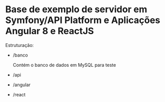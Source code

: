 # Base de exemplo de servidor em Symfony/API Platform e Aplicações Angular 8 e ReactJS

Estruturação:

* /banco

  Contém o banco de dados em MySQL para teste

* /api

* /angular

* /react

